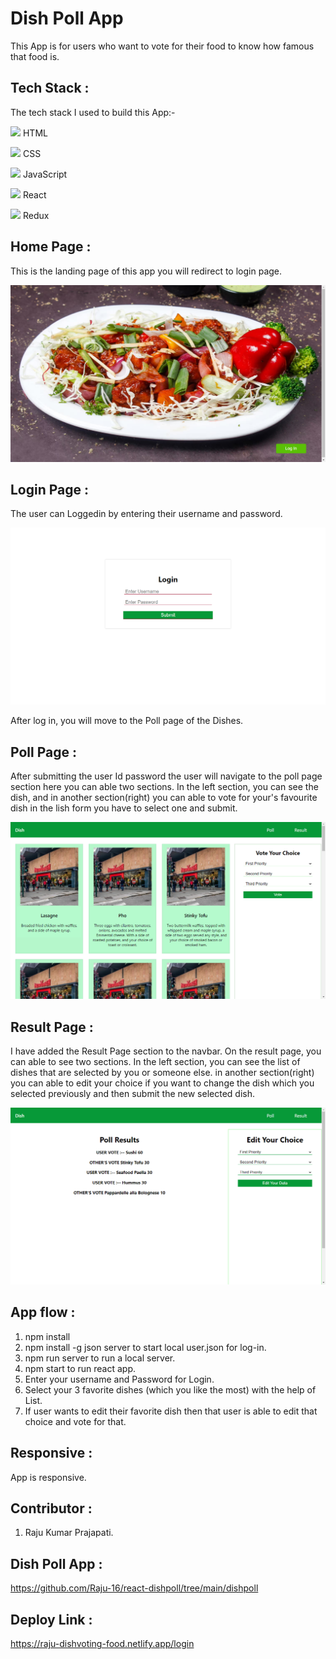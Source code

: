 # Dish Poll App

This App is for users who want to vote for their food to know how famous that food is.


## Tech Stack :

The tech stack I used to build this App:-

<img src="https://cdn-icons-png.flaticon.com/512/226/226269.png" width=20/> <span>HTML</span>

<img src="https://cdn-icons-png.flaticon.com/512/732/732190.png" width=20 /> <span>CSS</span>

<img src="https://cdn-icons-png.flaticon.com/512/1199/1199124.png" width=20/> <span>JavaScript</span>

<img src="https://encrypted-tbn0.gstatic.com/images?q=tbn:ANd9GcQDBz9g9mkTQyQZxAmOQ03R4L962dqCUdztjCSl79fYkQ&s" width=20 /> <span>React</span>

<img src="https://uxwing.com/wp-content/themes/uxwing/download/brands-and-social-media/redux-icon.png" width=20 /> <span>Redux</span>


## Home Page :
This is the landing page of this app you will redirect to login page.

![Home_Page](https://github.com/Raju-16/react-dishpoll/blob/main/dishpoll/src/Image/Home.png?raw=true)


## Login Page :

The user can Loggedin by entering their username and password.

![Login_Page](https://github.com/Raju-16/react-dishpoll/blob/main/dishpoll/src/Image/Login.png?raw=true)

After log in, you will move to the Poll page of the Dishes.

## Poll Page :

After submitting the user Id password the user will navigate to the poll page section here you can able two sections.
In the left section, you can see the dish, and in another section(right) you can able to vote for your's favourite dish in the lish form you have to select one and submit.

![Poll_Page](https://github.com/Raju-16/react-dishpoll/blob/main/dishpoll/src/Image/Poll_page.png?raw=true)


## Result Page :
I have added the Result Page section to the navbar. On the result page, you can able to see two sections.
In the left section, you can see the list of dishes that are selected by you or someone else. in another section(right) you can able to edit your choice if you want to change the dish which you selected previously and then submit the new selected dish.

![Result_Page](https://github.com/Raju-16/react-dishpoll/blob/main/dishpoll/src/Image/Resul_page.png?raw=true)


## App flow :
1. npm install
2. npm install -g json server to start local user.json for log-in.
4. npm run server to run a local server.
3. npm start to run react app.
5. Enter your username and Password for Login.
6. Select your 3 favorite dishes (which you like the most) with the help of List.
7. If user wants to edit their favorite dish then that user is able to edit that choice and vote for that.


## Responsive :
App is responsive.


## Contributor :
1. Raju Kumar Prajapati.


## Dish Poll App :
https://github.com/Raju-16/react-dishpoll/tree/main/dishpoll


## Deploy Link :
https://raju-dishvoting-food.netlify.app/login
